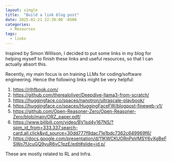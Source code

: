 ```yaml
---
layout: single
title:  "Build a link blog post"
date: 2025-02-21 22:39:00 -0500
categories: 
  - Resources
tags:
  - links
---
```

Inspired by Simon Willison, I decided to put some links in my blog for helping myself to finish these links and useful resources, so that I can actually absort this.

Recently, my main focus is on training LLMs for coding/software engineering. Hence the following links might be very helpful:

1. <https://rlhfbook.com/>
2. <https://github.com/therealoliver/Deepdive-llama3-from-scratch/>
3. <https://huggingface.co/spaces/nanotron/ultrascale-playbook/>
4. <https://huggingface.co/spaces/HuggingFaceFW/blogpost-fineweb-v1/>
5. <https://github.com/Open-Reasoner-Zero/Open-Reasoner-Zero/blob/main/ORZ_paper.pdf/>
6. <https://www.bilibili.com/video/BV1sd4y167NS/?spm_id_from=333.337.search-card.all.click&vd_source=30dd777f9dac71e1bdc7362c649969f6/>
7. <https://docs.google.com/presentation/d/11KWCKUORnPpVMSY6vXgBeFSWo7fJcuGQ9yuR6vC1pzE/edit#slide=id.p/>

These are mostly related to RL and Infra.
